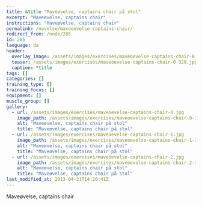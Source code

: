 ```yaml
---
title: &title "Maveøvelse, captains chair på stol"
excerpt: "Maveøvelse, captains chair"
instructions: "Maveøvelse, captains chair"
permalink: /oevelse/maveoevelse-captains-chair/
redirect_from: /node/285
id: 285
language: da
header:
  overlay_image: /assets/images/exercises/maveoevelse-captains-chair-0.jpg
  teaser: /assets/images/exercises/maveoevelse-captains-chair-0-320.jpg
  caption: *title
tags: []
categories: []
training_type: [] 
training_focus: []
equipment: []
muscle_group: []
gallery:
  - url: /assets/images/exercises/maveoevelse-captains-chair-0.jpg
    image_path: /assets/images/exercises/maveoevelse-captains-chair-0-320.jpg
    alt: "Maveøvelse, captains chair på stol"
    title: "Maveøvelse, captains chair på stol"
  - url: /assets/images/exercises/maveoevelse-captains-chair-1.jpg
    image_path: /assets/images/exercises/maveoevelse-captains-chair-1-320.jpg
    alt: "Maveøvelse, captains chair på stol"
    title: "Maveøvelse, captains chair på stol"
  - url: /assets/images/exercises/maveoevelse-captains-chair-2.jpg
    image_path: /assets/images/exercises/maveoevelse-captains-chair-2-320.jpg
    alt: "Maveøvelse, captains chair på stol"
    title: "Maveøvelse, captains chair på stol"
last_modified_at: 2013-04-21T14:20:41Z
---
```


Maveøvelse, captains chair
